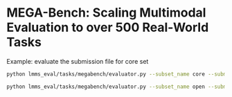 # MEGA-Bench: Scaling Multimodal Evaluation to over 500 Real-World Tasks



Example: evaluate the submission file for core set

```bash
python lmms_eval/tasks/megabench/evaluator.py --subset_name core --submission_file logs/llava-ov-7b/submissions/megabench_core_all_query_responses.json  --output_file logs/llava-ov-7b/submissions/megabench_core_data_with_scores.json

python lmms_eval/tasks/megabench/evaluator.py --subset_name open --submission_file logs/llava-ov-7b/submissions/megabench_open_all_query_responses.json  --output_file logs/llava-ov-7b/submissions/megabench_open_data_with_scores.json
```
